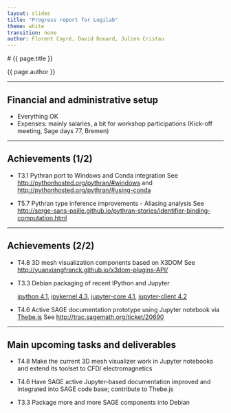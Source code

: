 ```yaml
---
layout: slides
title: "Progress report for Logilab"
theme: white
transition: none
author: Florent Cayré, David Douard, Julien Cristau
---
```


<section data-markdown data-separator="^---\n" data-separator-vertical="^--\n">
# {{ page.title }}

{{ page.author }}

---

## Financial and administrative setup

- Everything OK
- Expenses: mainly salaries, a bit for workshop participations (Kick-off meeting, Sage days 77, Bremen)

---

## Achievements (1/2)

- T3.1 Pythran port to Windows and Conda integration
  See http://pythonhosted.org/pythran/#windows and http://pythonhosted.org/pythran/#using-conda

- T5.7 Pythran type inference improvements - Aliasing analysis
  See http://serge-sans-paille.github.io/pythran-stories/identifier-binding-computation.html

---

## Achievements (2/2)

- T4.8 3D mesh visualization components based on X3DOM
  See http://yuanxiangfranck.github.io/x3dom-plugins-API/

- T3.3 Debian packaging of recent IPython and Jupyter

  [ipython 4.1](https://packages.qa.debian.org/i/ipython.html),
  [ipykernel 4.3](https://packages.qa.debian.org/i/ipykernel.html),
  [jupyter-core 4.1](https://packages.qa.debian.org/j/jupyter-core.html),
  [jupyter-client 4.2](https://packages.qa.debian.org/j/jupyter-client.html)

- T4.6 Active SAGE documentation prototype using Jupyter notebook via [Thebe.js](https://github.com/oreillymedia/thebe)
  See http://trac.sagemath.org/ticket/20690

---

## Main upcoming tasks and deliverables

- T4.8 Make the current 3D mesh visualizer work in Jupyter notebooks and extend its toolset to CFD/ electromagnetics

- T4.6 Have SAGE active Jupyter-based documentation improved and integrated into SAGE code base; contribute to Thebe.js

- T3.3 Package more and more SAGE components into Debian

</section>
